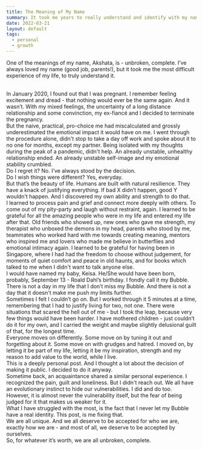 ```yaml
---
title: The Meaning of My Name
summary: It took me years to really understand and identify with my name.
date: 2022-03-21
layout: default
tags:
  - personal
  - growth
---
```


One of the meanings of my name, Akshata, is - unbroken, complete. I’ve always loved my name (good job, parents!), but it took me the most difficult experience of my life, to truly understand it.

<br/>
In January 2020, I found out that I was pregnant. I remember feeling excitement and dread - that nothing would ever be the same again. And it wasn’t. With my mixed feelings, the uncertainty of a long distance relationship and some convinction, my ex-fiancé and I decided to terminate the pregnancy.

<br/>
But the naive, practical, pro-choice me had miscalculated and grossly underestimated the emotional impact it would have on me. I went through the procedure alone, didn't stop to take a day off work and spoke about it to no one for months, except my partner. Being isolated with my thoughts during the peak of a pandemic, didn't help. An already unstable, unhealthy relationship ended. An already unstable self-image and my emotional stability crumbled.

<br/>
Do I regret it? No. I’ve always stood by the decision.

<br/>
Do I wish things were different? Yes, everyday.

<br/>
But that’s the beauty of life. Humans are built with natural resilience. They have a knack of justifying everything. If bad X didn’t happen, good Y wouldn’t happen. And I discovered my own ability and strength to do that.

<br/>
I learned to process pain and grief and connect more deeply with others. To come out of my pity-party and laugh without restraint, again. I learned to be grateful for all the amazing people who were in my life and entered my life after that. Old friends who showed up, new ones who gave me strength, my therapist who unboxed the demons in my head, parents who stood by me, teammates who worked hard with me towards creating meaning, mentors who inspired me and lovers who made me believe in butterflies and emotional intimacy again. I learned to be grateful for having been in Singapore, where I had had the freedom to choose without judgement, for moments of quiet comfort and peace in old haunts, and for books which talked to me when I didn't want to talk anyone else.

<br/>
I would have named my baby, Keisa. He/She would have been born, probably, September 13 - Roald Dahl’s birthday. I fondly call it my Bubble. There is not a day in my life that I don’t miss my Bubble. And there is not a day that it doesn't make me push my limits further.

<br/>
Sometimes I felt I couldn’t go on. But I worked through it 5 minutes at a time, remembering that I had to justify living for two, not one. There were situations that scared the hell out of me - but I took the leap, because very few things would have been harder. I have mothered children - just couldn’t do it for my own, and I carried the weight and maybe slightly delusional guilt of that, for the longest time.

<br/>
Everyone moves on differently. Some move on by tuning it out and forgetting about it. Some move on with grudges and hatred. I moved on, by letting it be part of my life, letting it be my inspiration, strength and my reason to add value to the world, while I live.

<br/>
This is a deeply personal post. And I thought a lot about the decision of making it public. I decided to do it anyway.

<br />
Sometime back, an acquaintance shared a similar personal experience. I recognized the pain, guilt and loneliness. But I didn't reach out. We all have an evolutionary instinct to hide our vulnerabilities. I did and do too. However, it is almost never the vulnerability itself, but the fear of being judged for it that makes us weaker for it.

<br/>
What I have struggled with the most, is the fact that I never let my Bubble have a real identity. This post, is me fixing that.

<br/>
We are all unique. And we all deserve to be accepted for who we are, exactly how we are - and most of all, we deserve to be accepted by ourselves.

<br/>
So, for whatever it’s worth, we are all unbroken, complete.
